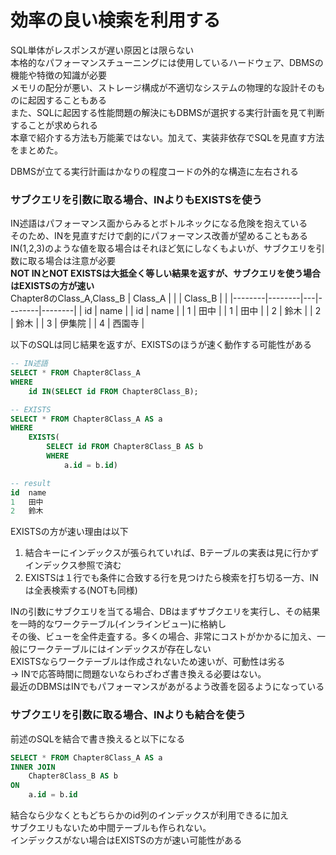 # 効率の良い検索を利用する
SQL単体がレスポンスが遅い原因とは限らない  
本格的なパフォーマンスチューニングには使用しているハードウェア、DBMSの機能や特徴の知識が必要  
メモリの配分が悪い、ストレージ構成が不適切なシステムの物理的な設計そのものに起因することもある  
また、SQLに起因する性能問題の解決にもDBMSが選択する実行計画を見て判断することが求められる  
本章で紹介する方法も万能薬ではない。加えて、実装非依存でSQLを見直す方法をまとめた。

DBMSが立てる実行計画はかなりの程度コードの外的な構造に左右される

### サブクエリを引数に取る場合、INよりもEXISTSを使う
IN述語はパフォーマンス面からみるとボトルネックになる危険を抱えている  
そのため、INを見直すだけで劇的にパフォーマンス改善が望めることもある  
IN(1,2,3)のような値を取る場合はそれほど気にしなくもよいが、サブクエリを引数に取る場合は注意が必要  
**NOT INとNOT EXISTSは大抵全く等しい結果を返すが、サブクエリを使う場合はEXISTSの方が速い**  
Chapter8のClass_A,Class_B
| Class_A |       |   | Class_B |       |
|--------|--------|---|--------|--------|
| id     | name   |   | id     | name   |
| 1      | 田中   |   | 1      | 田中   |
| 2      | 鈴木   |   | 2      | 鈴木   |
| 3      | 伊集院 |   | 4      | 西園寺 |

以下のSQLは同じ結果を返すが、EXISTSのほうが速く動作する可能性がある
``` sql
-- IN述語
SELECT * FROM Chapter8Class_A
WHERE
	id IN(SELECT id FROM Chapter8Class_B);

-- EXISTS
SELECT * FROM Chapter8Class_A AS a
WHERE
	EXISTS(
		SELECT id FROM Chapter8Class_B AS b
		WHERE
			a.id = b.id)

-- result
id	name
1	田中
2	鈴木
```
EXISTSの方が速い理由は以下
1. 結合キーにインデックスが張られていれば、Bテーブルの実表は見に行かずインデックス参照で済む
2. EXISTSは１行でも条件に合致する行を見つけたら検索を打ち切る一方、INは全表検索する(NOTも同様)

INの引数にサブクエリを当てる場合、DBはまずサブクエリを実行し、その結果を一時的なワークテーブル(インラインビュー)に格納し  
その後、ビューを全件走査する。多くの場合、非常にコストがかかるに加え、一般にワークテーブルにはインデックスが存在しない  
EXISTSならワークテーブルは作成されないため速いが、可動性は劣る  
→ INで応答時間に問題ないならわざわざ書き換える必要はない。  
  最近のDBMSはINでもパフォーマンスがあがるよう改善を図るようになっている  

### サブクエリを引数に取る場合、INよりも結合を使う
前述のSQLを結合で書き換えると以下になる
``` sql
SELECT * FROM Chapter8Class_A AS a
INNER JOIN
	Chapter8Class_B AS b
ON
	a.id = b.id
```
結合なら少なくともどちらかのid列のインデックスが利用できるに加え  
サブクエリもないため中間テーブルも作られない。  
インデックスがない場合はEXISTSの方が速い可能性がある
